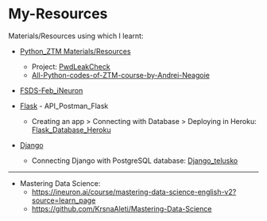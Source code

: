 # My-Resources
Materials/Resources using which I learnt:

 -  [Python_ZTM Materials/Resources](https://github.com/KrsnaAleti/My_Resources/tree/main/Python_ZTM)
     * Project: [PwdLeakCheck](https://github.com/KrsnaAleti/PwdLeakCheck)
     * [All-Python-codes-of-ZTM-course-by-Andrei-Neagoie](https://github.com/KrsnaAleti/All-Python-codes-of-ZTM-course-by-Andrei-Neagoie)


- [FSDS-Feb_iNeuron](https://github.com/KrsnaAleti/FSDS_iNeuron)
  
- [Flask](https://github.com/KrsnaAleti/My_Resources/tree/main/Flask) - API_Postman_Flask
  * Creating an app > Connecting with Database > Deploying in Heroku: [Flask_Database_Heroku](https://github.com/KrsnaAleti/My_Resources/tree/main/Flask_Database_Heroku)
  
- [Django](https://github.com/KrsnaAleti/My_Resources/tree/main/Django)
  * Connecting Django with PostgreSQL database: [Django_telusko](https://github.com/KrsnaAleti/My_Resources/tree/main/Django_telusko)
---------------------------------------------------------------------------------------------------------------------------------------------------

- Mastering Data Science:
  - https://ineuron.ai/course/mastering-data-science-english-v2?source=learn_page
  - https://github.com/KrsnaAleti/Mastering-Data-Science
